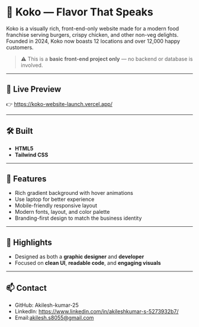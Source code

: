 # 🍔 Koko — Flavor That Speaks

Koko is a visually rich, front-end-only website made for a modern food franchise serving burgers, crispy chicken, and other non-veg delights. Founded in 2024, Koko now boasts 12 locations and over 12,000 happy customers.

> ⚠️ This is a **basic front-end project only** — no backend or database is involved.
> 
---

## 🚀 Live Preview

👉 https://koko-website-launch.vercel.app/

---

## 🛠️ Built 

- **HTML5**
- **Tailwind CSS**

---

## 🎨 Features

- Rich gradient background with hover animations
- Use laptop for better experience
- Mobile-friendly responsive layout
- Modern fonts, layout, and color palette
- Branding-first design to match the business identity

---

## 📌 Highlights

- Designed as both a **graphic designer** and **developer**
- Focused on **clean UI**, **readable code**, and **engaging visuals**

---

## 📫 Contact

- GitHub: Akilesh-kumar-25
- LinkedIn: https://www.linkedin.com/in/akileshkumar-s-5273932b7/
- Email:akilesh.s8055@gmail.com

